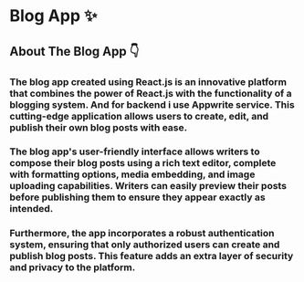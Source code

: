 # Blog App ✨
## About The Blog App 👇
### The blog app created using React.js is an innovative platform that combines the power of React.js with the functionality of a blogging system. And for backend i use Appwrite service. This cutting-edge application allows users to create, edit, and publish their own blog posts with ease.

### The blog app's user-friendly interface allows writers to compose their blog posts using a rich text editor, complete with formatting options, media embedding, and image uploading capabilities. Writers can easily preview their posts before publishing them to ensure they appear exactly as intended.

### Furthermore, the app incorporates a robust authentication system, ensuring that only authorized users can create and publish blog posts. This feature adds an extra layer of security and privacy to the platform.
